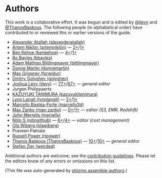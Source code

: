 # Authors

This work is a collaborative effort.
It was begun and is edited by [@jlevy](https://github.com/jlevy) and [@ThanosBaskous](https://github.com/ThanosBaskous).
The following people (in alphabetical order) have contributed to or reviewed this or earlier versions of the guide.


* [Alexander Atallah (alexanderatallah)](https://github.com/alexanderatallah)
* [Artem Nikitin (artemnikitin)](https://github.com/artemnikitin) — [2+](https://github.com/open-guides/og-aws/commits?author=artemnikitin)/[1+](https://github.com/open-guides/og-aws/issues?q=author%3Aartemnikitin)
* [Ben Kehoe (benkehoe)](https://github.com/benkehoe) — [4+](https://github.com/open-guides/og-aws/commits?author=benkehoe)/[1+](https://github.com/open-guides/og-aws/issues?q=author%3Abenkehoe)
* [Bo Bayles (bbayles)](https://github.com/bbayles)
* [Adam Mathias Bittlingmayer (bittlingmayer)](https://github.com/bittlingmayer)
* [Donne Martin (donnemartin)](https://github.com/donnemartin)
* [Max Grigorev (forwidur)](https://github.com/forwidur)
* [Dmitry Golyshev (golyshev)](https://github.com/golyshev)
* [Joshua Levy (jlevy)](https://github.com/jlevy) — [77+](https://github.com/open-guides/og-aws/commits?author=jlevy)/[67+](https://github.com/open-guides/og-aws/issues?q=author%3Ajlevy) — _general editor_
* Jurgen Philippaerts
* [KAZUYUKI TANIMURA (kazuyukitanimura)](https://github.com/kazuyukitanimura)
* [Lynn Langit (lynnlangit)](https://github.com/lynnlangit) — [2+](https://github.com/open-guides/og-aws/commits?author=lynnlangit)/[1+](https://github.com/open-guides/og-aws/issues?q=author%3Alynnlangit)
* [Marcello Bastéa-Forte (marcello3d)](https://github.com/marcello3d)
* [Max Zanko (max-zanko)](https://github.com/max-zanko) — [0+](https://github.com/open-guides/og-aws/commits?author=max-zanko)/[1+](https://github.com/open-guides/og-aws/issues?q=author%3Amax-zanko) — _editor (S3, EMR, Redshift)_
* [John Merrells (merrells)](https://github.com/merrells)
* [Nitin S (nitingithub)](https://github.com/nitingithub) — [6+](https://github.com/open-guides/og-aws/commits?author=nitingithub)/[4+](https://github.com/open-guides/og-aws/issues?q=author%3Anitingithub) — _editor (cost management)_
* [Ola Wiberg (olawiberg)](https://github.com/olawiberg)
* Praveen Patnala
* [Russell Power (rjpower)](https://github.com/rjpower)
* [Thanos Baskous (ThanosBaskous)](https://github.com/ThanosBaskous) — [10+](https://github.com/open-guides/og-aws/commits?author=ThanosBaskous)/[10+](https://github.com/open-guides/og-aws/issues?q=author%3AThanosBaskous) — _general editor_
* [Stefan Zier (weirded)](https://github.com/weirded)

Additional authors are welcome; see the [contribution guidelines](CONTRIBUTING.md).
Please let the editors know of any errors or omissions on this list.



(This file was auto-generated by [ghizmo assemble-authors](https://github.com/jlevy/ghizmo).)
